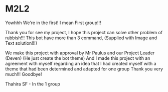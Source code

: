 # M2L2
Yowhhh We're in the first! I mean First group!!! 

Thank you for see my project, I hope this project can solve other problem of rubbish!!! 
This bot have more than 3 command, (Supplied with Image and Text solution!!!) 
    
We make this project with approval by Mr Paulus and our Project Leader (Deven) (He just create the bot theme) 
And I made this project with an agreement with myself regarding an idea that I had created myself with a theme that had been determined and adapted for one group 
Thank you very much!!! Goodbye! 


Thahira SF - In the 1 group 
